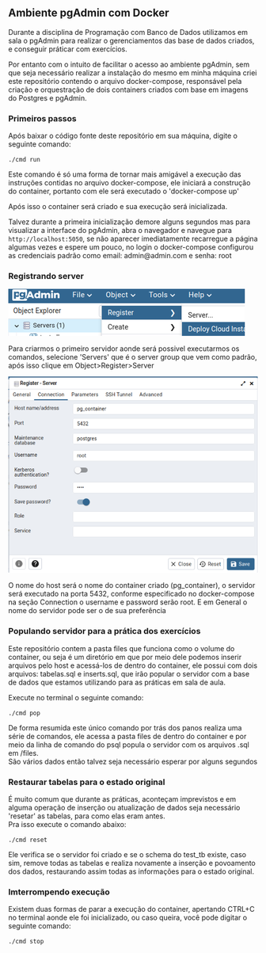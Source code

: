 ## Ambiente pgAdmin com Docker
<p>Durante a disciplina de Programação com Banco de Dados utilizamos em sala o pgAdmin para realizar o gerenciamentos das base de dados criados, e conseguir práticar com exercícios.</p> 
<p>Por entanto com o intuito de facilitar o acesso ao ambiente pgAdmin, sem que seja necessário realizar a instalação do mesmo em minha máquina criei este repositório contendo o arquivo docker-compose, responsável pela criação e orquestração de dois containers criados com base em imagens do Postgres e pgAdmin.</p>
<h3>Primeiros passos</h3>
<p>Após baixar o código fonte deste repositório em sua máquina, digite o seguinte comando:</p>

```
./cmd run
```

<p>Este comando é só uma forma de tornar mais amigável a execução das instruções contidas no arquivo docker-compose, ele iniciará a construção do container, portanto com ele será executado o 'docker-compose up'</p>
<p>Após isso o container será criado e sua execução será inicializada.</p>
<p>Talvez durante a primeira inicialização demore alguns segundos mas para visualizar a interface do pgAdmin, abra o navegador e navegue para <code>http://localhost:5050</code>, se não aparecer imediatamente recarregue a página algumas vezes e espere um pouco, no login o docker-compose configurou as credenciais padrão como email: admin@admin.com e senha: root</p>

<h3>Registrando server</h3>
<img src="./imgs_readme/docker2.png"></img>
<p>Para criarmos o primeiro servidor aonde será possivel executarmos os comandos, selecione 'Servers' que é o server group que vem como padrão, após isso clique em Object>Register>Server</p>
<img src="./imgs_readme/docker1.png"></img>
<p>O nome do host será o nome do container criado (pg_container), o servidor será executado na porta 5432, conforme especificado no docker-compose na seção Connection o username e password serão root. E em General o nome do servidor pode ser o de sua preferência</p>

<h3>Populando servidor para a prática dos exercícios</h3>
<p>Este repositório contem a pasta files que funciona como o volume do container, ou seja é um diretório em que por meio dele podemos inserir arquivos pelo host e acessá-los de dentro do container, ele possui com dois arquivos: tabelas.sql e inserts.sql, que irão popular o servidor com a base de dados que estamos utilizando para as práticas em sala de aula.</p>
<p>Execute no terminal o seguinte comando: </p>

```
./cmd pop
```
<p>De forma resumida este único comando por trás dos panos realiza uma série de comandos, ele acessa a pasta files de dentro do container e por meio da linha de comando do psql popula o servidor com os arquivos .sql em /files.</br> São vários dados então talvez seja necessário esperar por alguns segundos</p>

<h3>Restaurar tabelas para o estado original</h3>
<p>É muito comum que durante as práticas, aconteçam imprevistos e em alguma operação de inserção ou atualização de dados seja necessário 'resetar' as tabelas, para como elas eram antes. </br> Pra isso execute o comando abaixo:</p>

```
./cmd reset
```
<p>Ele verifica se o servidor foi criado e se o schema do test_tb existe, caso sim, remove todas as tabelas e realiza novamente a inserção e povoamento dos dados, restaurando assim todas as informações para o estado original.</p>

<h3>Imterrompendo execução</h3>
<p>Existem duas formas de parar a execução do container, apertando CTRL+C no terminal aonde ele foi inicializado, ou caso queira, você pode digitar o seguinte comando:</p>

```
./cmd stop
```


